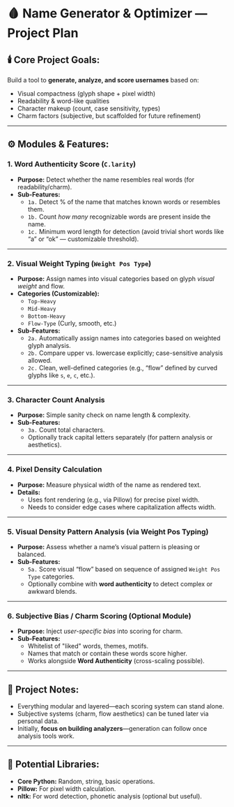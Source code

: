 # 🩸 Name Generator & Optimizer — Project Plan

## 🕯️ Core Project Goals:
Build a tool to **generate, analyze, and score usernames** based on:
- Visual compactness (glyph shape + pixel width)
- Readability & word-like qualities
- Character makeup (count, case sensitivity, types)
- Charm factors (subjective, but scaffolded for future refinement)

---

## ⚙️ Modules & Features:

### 1. Word Authenticity Score (`C.larity`)
- **Purpose:** Detect whether the name resembles real words (for readability/charm).
- **Sub-Features:**
  - `1a.` Detect % of the name that matches known words or resembles them.
  - `1b.` Count *how many* recognizable words are present inside the name.
  - `1c.` Minimum word length for detection (avoid trivial short words like “a” or “ok” — customizable threshold).

---

### 2. Visual Weight Typing (`Weight Pos Type`)
- **Purpose:** Assign names into visual categories based on glyph *visual weight* and flow.
- **Categories (Customizable):**
  - `Top-Heavy`
  - `Mid-Heavy`
  - `Bottom-Heavy`
  - `Flow-Type` (Curly, smooth, etc.)
- **Sub-Features:**
  - `2a.` Automatically assign names into categories based on weighted glyph analysis.
  - `2b.` Compare upper vs. lowercase explicitly; case-sensitive analysis allowed.
  - `2c.` Clean, well-defined categories (e.g., “flow” defined by curved glyphs like `s`, `e`, `c`, etc.).

---

### 3. Character Count Analysis
- **Purpose:** Simple sanity check on name length & complexity.
- **Sub-Features:**
  - `3a.` Count total characters.
  - Optionally track capital letters separately (for pattern analysis or aesthetics).

---

### 4. Pixel Density Calculation
- **Purpose:** Measure physical width of the name as rendered text.
- **Details:**
  - Uses font rendering (e.g., via Pillow) for precise pixel width.
  - Needs to consider edge cases where capitalization affects width.

---

### 5. Visual Density Pattern Analysis (via Weight Pos Typing)
- **Purpose:** Assess whether a name’s visual pattern is pleasing or balanced.
- **Sub-Features:**
  - `5a.` Score visual “flow” based on sequence of assigned `Weight Pos Type` categories.
  - Optionally combine with **word authenticity** to detect complex or awkward blends.

---

### 6. Subjective Bias / Charm Scoring (Optional Module)
- **Purpose:** Inject *user-specific bias* into scoring for charm.
- **Sub-Features:**
  - Whitelist of "liked" words, themes, motifs.
  - Names that match or contain these words score higher.
  - Works alongside **Word Authenticity** (cross-scaling possible).

---

## 🔹 Project Notes:
- Everything modular and layered—each scoring system can stand alone.
- Subjective systems (charm, flow aesthetics) can be tuned later via personal data.
- Initially, **focus on building analyzers**—generation can follow once analysis tools work.

---

## 🔸 Potential Libraries:
- **Core Python:** Random, string, basic operations.
- **Pillow:** For pixel width calculation.
- **nltk:** For word detection, phonetic analysis (optional but useful).

